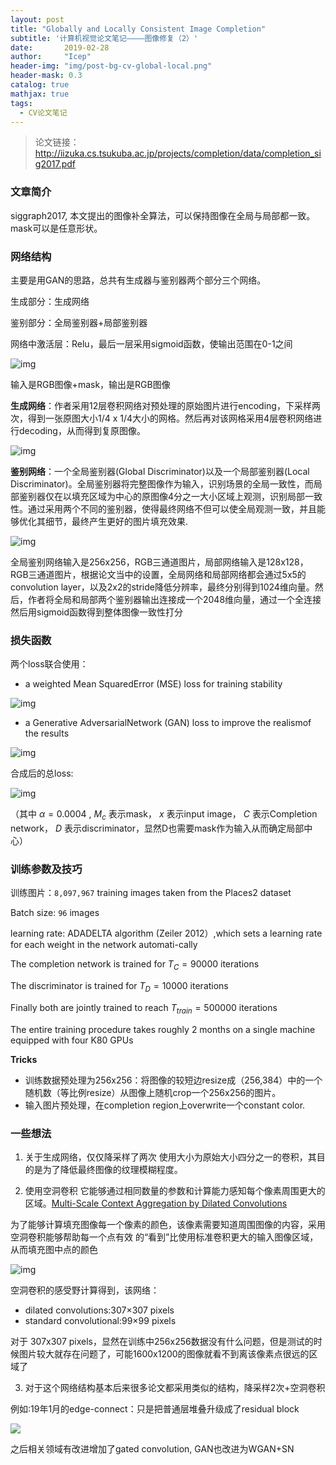 ```yaml
---
layout: post
title: "Globally and Locally Consistent Image Completion"
subtitle: '计算机视觉论文笔记————图像修复（2）'
date:       2019-02-28
author:     "Icep"
header-img: "img/post-bg-cv-global-local.png"
header-mask: 0.3
catalog: true
mathjax: true
tags:
  - CV论文笔记
---
```


> 论文链接：http://iizuka.cs.tsukuba.ac.jp/projects/completion/data/completion_sig2017.pdf

### 文章简介
siggraph2017, 本文提出的图像补全算法，可以保持图像在全局与局部都一致。mask可以是任意形状。

### 网络结构
主要是用GAN的思路，总共有生成器与鉴别器两个部分三个网络。

生成部分：生成网络

鉴别部分：全局鉴别器+局部鉴别器

网络中激活层：Relu，最后一层采用sigmoid函数，使输出范围在0-1之间

![img](/img/in-post/post-cv-2019/global-local-1.png)

输入是RGB图像+mask，输出是RGB图像

**生成网络**：作者采用12层卷积网络对预处理的原始图片进行encoding，下采样两次，得到一张原图大小1/4 x 1/4大小的网格。然后再对该网格采用4层卷积网络进行decoding，从而得到复原图像。

![img](/img/in-post/post-cv-2019/global-local-2.png)

**鉴别网络**：一个全局鉴别器(Global Discriminator)以及一个局部鉴别器(Local Discriminator)。全局鉴别器将完整图像作为输入，识别场景的全局一致性，而局部鉴别器仅在以填充区域为中心的原图像4分之一大小区域上观测，识别局部一致性。通过采用两个不同的鉴别器，使得最终网络不但可以使全局观测一致，并且能够优化其细节，最终产生更好的图片填充效果.

![img](/img/in-post/post-cv-2019/global-local-3.png)

全局鉴别网络输入是256x256，RGB三通道图片，局部网络输入是128x128，RGB三通道图片，根据论文当中的设置，全局网络和局部网络都会通过5x5的convolution layer，以及2x2的stride降低分辨率，最终分别得到1024维向量。然后，作者将全局和局部两个鉴别器输出连接成一个2048维向量，通过一个全连接然后用sigmoid函数得到整体图像一致性打分

### 损失函数
两个loss联合使用：

- a weighted Mean SquaredError (MSE)  loss for training stability

![img](/img/in-post/post-cv-2019/global-local-4.png)

- a Generative AdversarialNetwork (GAN) loss to improve the realismof the results

![img](/img/in-post/post-cv-2019/global-local-5.png)

合成后的总loss:

![img](/img/in-post/post-cv-2019/global-local-6.png)

（其中 $\alpha=0.0004$ , $M_c$ 表示mask， $x$ 表示input image， $C$ 表示Completion network， $D$ 表示discriminator，显然D也需要mask作为输入从而确定局部中心）

### 训练参数及技巧
训练图片：`8,097,967` training images taken from the Places2 dataset

Batch size: `96` images

learning rate:  ADADELTA algorithm (Zeiler 2012）,which sets a learning rate for each weight in the network automati-cally

The completion network is trained for $T_C = 90000$ iterations

The discriminator is trained for $T_D = 10000$ iterations

Finally both are jointly trained to reach $T_{train} = 500000$ iterations

The entire training procedure takes roughly 2 months on a single machine equipped with four K80 GPUs

**Tricks**
- 训练数据预处理为256x256：将图像的较短边resize成（256,384）中的一个随机数（等比例resize）从图像上随机crop一个256x256的图片。
- 输入图片预处理，在completion region上overwrite一个constant color.

### 一些想法
1. 关于生成网络，仅仅降采样了两次
使用大小为原始大小四分之一的卷积，其目的是为了降低最终图像的纹理模糊程度。

2. 使用空洞卷积
它能够通过相同数量的参数和计算能力感知每个像素周围更大的区域。[Multi-Scale Context Aggregation by Dilated Convolutions](https://arxiv.org/pdf/1511.07122v2.pdf)

为了能够计算填充图像每一个像素的颜色，该像素需要知道周围图像的内容，采用空洞卷积能够帮助每一个点有效 的“看到”比使用标准卷积更大的输入图像区域，从而填充图中点的颜色

![img](/img/in-post/post-cv-2019/global-local-7.png)

空洞卷积的感受野计算得到，该网络：
- dilated convolutions:307×307 pixels
- standard convolutional:99×99 pixels

对于 307x307 pixels，显然在训练中256x256数据没有什么问题，但是测试的时候图片较大就存在问题了，可能1600x1200的图像就看不到离该像素点很远的区域了

3. 对于这个网络结构基本后来很多论文都采用类似的结构，降采样2次+空洞卷积

例如:19年1月的edge-connect：只是把普通层堆叠升级成了residual block

![](/img/in-post/post-cv-2019/edgeconnect-structure-1.png)

之后相关领域有改进增加了gated convolution, GAN也改进为WGAN+SN

